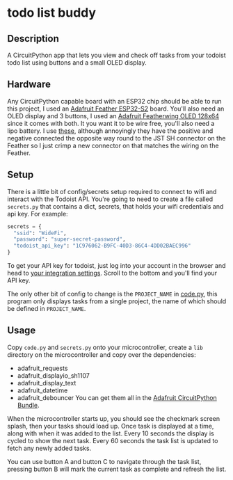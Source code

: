 # todo list buddy

## Description

A CircuitPython app that lets you view and check off tasks from your todoist todo list using buttons and a small OLED display.

## Hardware

Any CircuitPython capable board with an ESP32 chip should be able to run this project, I used an [Adafruit Feather ESP32-S2](https://www.adafruit.com/product/5000) board. You'll also need an OLED display and 3 buttons, I used an [Adafruit Featherwing OLED 128x64](https://www.adafruit.com/product/4650) since it comes with both. It you want it to be wire free, you'll also need a lipo battery. I use [these](https://www.amazon.co.uk/EEMB-1100mAh-Battery-Rechargeable-Connector/dp/B08FD39Y5R), although annoyingly they have the positive and negative connected the opposite way round to the JST SH connector on the Feather so I just crimp a new connector on that matches the wiring on the Feather.

## Setup

There is a little bit of config/secrets setup required to connect to wifi and interact with the Todoist API. You're going to need to create a file called `secrets.py` that contains a dict, secrets, that holds your wifi credentials and api key. For example:

```python
secrets = {
  "ssid": "WideFi",
  "password": "super-secret-password",
  "todoist_api_key": "1C976062-B9FC-40D3-86C4-4DD02BAEC996"
}
```

To get your API key for todoist, just log into your account in the browser and head to [your integration settings](https://todoist.com/app/settings/integrations). Scroll to the bottom and you'll find your API key.

The only other bit of config to change is the `PROJECT_NAME` in [code.py](code.py), this program only displays tasks from a single project, the name of which should be defined in `PROJECT_NAME`.

## Usage

Copy `code.py` and `secrets.py` onto your microcontroller, create a `lib` directory on the microcontroller and copy over the dependencies:
* adafruit_requests
* adafruit_displayio_sh1107
* adafruit_display_text
* adafruit_datetime
* adafruit_debouncer
You can get them all in the [Adafruit CircuitPython Bundle](https://circuitpython.org/libraries).

When the microcontroller starts up, you should see the checkmark screen splash, then your tasks should load up. Once task is displayed at a time, along with when it was added to the list. Every 10 seconds the display is cycled to show the next task. Every 60 seconds the task list is updated to fetch any newly added tasks.

You can use button A and button C to navigate through the task list, pressing button B will mark the current task as complete and refresh the list.
